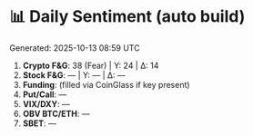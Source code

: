 # 📊 Daily Sentiment (auto build)
Generated: 2025-10-13 08:59 UTC

1) **Crypto F&G**: 38 (Fear) | Y: 24 | Δ: 14
2) **Stock F&G**: — | Y: — | Δ: —
3) **Funding**: (filled via CoinGlass if key present)
4) **Put/Call**: —
5) **VIX/DXY**: —
6) **OBV BTC/ETH**: —
7) **SBET**: —
